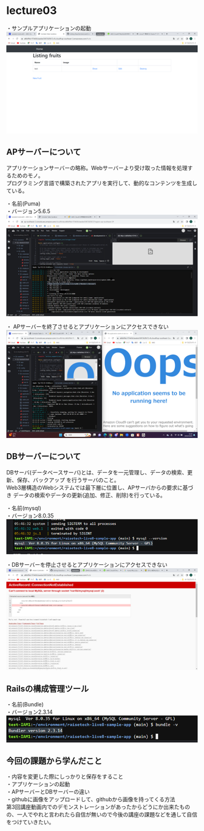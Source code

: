 # lecture03

・サンプルアプリケーションの起動
![lecture03-sample app 2023-10-30 144313](img/img-lecture03/lecture03-sample.app.png)

## APサーバーについて
アプリケーションサーバーの略称。Webサーバーより受け取った情報を処理するためのモノ。
<br>プログラミング言語で構築されたアプリを実行して、動的なコンテンツを生成している。

・名前(Puma)
<br>・バージョン5.6.5
<br>![lecture03 2023-10-30 123036](img/img-lecture03/lecture03.png)

・ APサーバーを終了させるとアプリケーションにアクセスできない
![lecture03-apサーバーを終了](img/img-lecture03/lecture03-2.png)

## DBサーバーについて
DBサーバ(データベースサーバ)とは、データを一元管理し、データの検索、更新、保存、バックアップ を行うサーバのこと。
<br> Web3層構造のWebシステムでは最下層に位置し、APサーバからの要求に基づき データの検索やデータの更新(追加、修正、削除)を行っている。


・名前(mysql)
<br>・バージョン8.0.35
<br>![lecture03-4 2023-10-30 144731](img/img-lecture03/lecture03-4.png)


・DBサーバーを停止させるとアプリケーションにアクセスできない
![lecture03-stopDB 2023-10-30 151703](img/img-lecture03/lecture03-stopDB.png)


## Railsの構成管理ツール

・名前(Bundle)
<br>・バージョン2.3.14
<br>![lecture03-bundle 2023-10-30 150833](img/img-lecture03/lecture03-bundle.png)

## 今回の課題から学んだこと

・内容を変更した際にしっかりと保存をすること
<br>・アプリケーションの起動
<br>・APサーバーとDBサーバーの違い
<br>・githubに画像をアップロードして、githubから画像を持ってくる方法
<br>第3回講座動画内でのデモンストレーションがあったからどうにか出来たものの、一人でやれと言われたら自信が無いので今後の講座の課題などを通して自信をつけていきたい。
